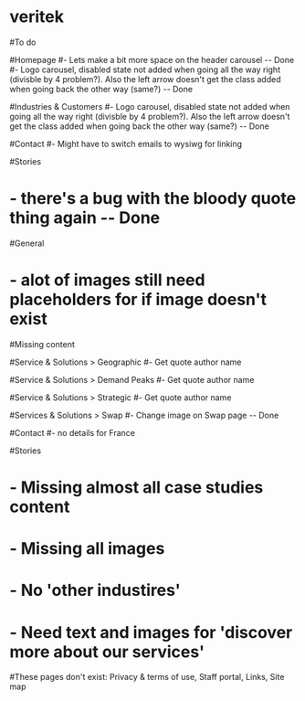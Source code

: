 # veritek

#To do


#Homepage
#- Lets make a bit more space on the header carousel -- Done
#- Logo carousel, disabled state not added when going all the way right (divisble by 4 problem?). Also the left arrow doesn't get the class added when going back the other way (same?) -- Done

#Industries & Customers
#- Logo carousel, disabled state not added when going all the way right (divisble by 4 problem?). Also the left arrow doesn't get the class added when going back the other way (same?) -- Done

#Contact
#- Might have to switch emails to wysiwg for linking 

#Stories
# - there's a bug with the bloody quote thing again -- Done

#General
# - alot of images still need placeholders for if image doesn't exist

#Missing content

#Service & Solutions > Geographic
#- Get quote author name

#Service & Solutions > Demand Peaks
#- Get quote author name

#Service & Solutions > Strategic
#- Get quote author name

#Services & Solutions > Swap
#- Change image on Swap page -- Done

#Contact
#- no details for France

#Stories
# - Missing almost all case studies content
# - Missing all images
# - No 'other industires'
# - Need text and images for 'discover more about our services'

#These pages don't exist: Privacy & terms of use, Staff portal, Links, Site map
